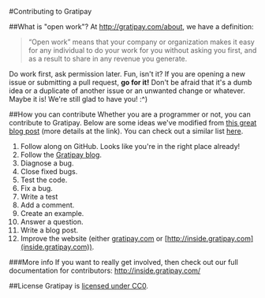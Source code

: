 #Contributing to Gratipay

##What is "open work"?
At http://gratipay.com/about, we have a definition:

> “Open work” means that your company or organization makes it easy for any individual to do your work for you without asking you first, and as a result to share in any revenue you generate. 

Do work first, ask permission later. Fun, isn't it? If you are opening a new issue or submitting a pull request, **go for it!** Don't be afraid that it's a dumb idea or a duplicate of another issue or an unwanted change or whatever. Maybe it is! We're still glad to have you! :^)


##How you can contribute
Whether you are a programmer or not, you can contribute to Gratipay. Below are some ideas we've modified from [this great blog post](http://blog.smartbear.com/programming/14-ways-to-contribute-to-open-source-without-being-a-programming-genius-or-a-rock-star/) (more details at the link). You can check out a similar list [here](http://24pullrequests.com/contributing).

1. Follow along on GitHub. Looks like you're in the right place already!
2. Follow the [Gratipay blog](https://medium.com/gratipay-blog).
3. Diagnose a bug.
4. Close fixed bugs.
5. Test the code.
6. Fix a bug.
7. Write a test
8. Add a comment.
11. Create an example.
12. Answer a question.
13. Write a blog post.
14. Improve the website (either [gratipay.com](http://gratipay.com) or [http://inside.gratipay.com](inside.gratipay.com)).

###More info
If you want to really get involved, then check out our full documentation for contributors: http://inside.gratipay.com/

##License
Gratipay is [licensed under CC0](https://github.com/gratipay/gratipay.com/tree/master/COPYING).

